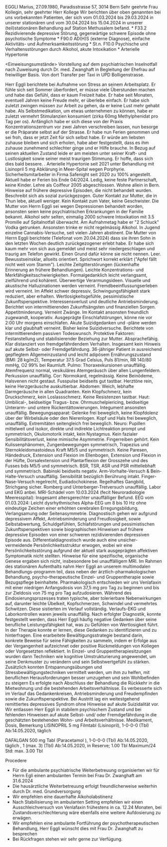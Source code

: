 <Austrittsbericht>
EGGLI Marius, 27.09.1980, Paradisstrasse 57, 3014 Bern
Sehr geehrte Frau Kollegin, sehr geehrter Herr Kollege
Wir berichten über oben genannten bei uns vorbekannten Patienten,
der sich vom 01.03.2024 bis 29.03.2024 in unserer stationären und
vom 30.04.2024 bis 15.04.2024 in unserer (teil)stationären Behandlung
auf Station Methusalem befand.

<Diagnosen>
* F33.2 Rezidivierende depressive Störung, gegenwärtige schwere Episode 
ohne psychotische Symptome

<Psychiatrische und somatische Nebendiagnosen>
* F90.0 AD(H)S (externe Diagnose), einfache Aktivitäts- und Aufmerksamkeitsstörung
* St.n. F10.0 Psychische und Verhaltensstörungen durch Alkohol, akute Intoxikation
* Arterielle Hypertonie

<Einweisungsumstände>
Vorstellung auf dem psychiatrischen Inselnotfall nach Zuweisung durch Dr. med. Zwanghaft
in Begleitung der Ehefrau auf freiwilliger Basis. 
Von dort Transfer per Taxi in UPD Bolligenstrasse.

<Zusammenfassung der Anamnese>
Herr Eggli berichtete bei Aufnahme von Stress an seinem Arbeitsplatz. Er fühle sich
seit Sommer überfordert, er müsse viele Überstunden machen und habe das Gefühl, dass 
er kaum Freizeit habe. Er habe seit Monaten, eventuell Jahren keine Freude mehr, er 
überlebe einfach. Er habe sich zuletzt zwingen müssen zur Arbeit zu gehen, 
da er keine Lust mehr gehabt habe. 
Als Selbstmedikation, um etwas unternehmen zu können, habe er zuletzt vermehrt 
Stimulanzien konsumiert (zirka 60mg Methylphenidat pro Tag per os). 
Anfänglich habe er sich diese von der Praxis Konzentrationszentrum vor zwei 
Jahren verschreiben lassen, nun besorge er die Präparate selbst auf der Strasse. 
Er habe nun Ferien genommen und sei froh, dass er jetzt Zeit für sich selbst habe. 
Er würde am liebsten zuhause bleiben und sich erholen, habe aber festgestellt, 
dass es ihm zuhause zunehmend schlechter ginge und er Hilfe brauche. In Bezug auf 
seinen aktuellen Zustand leide er am meisten unter seiner Kraft- und Lustlosigkeit 
sowie seiner meist traurigen Stimmung. Er hoffe, dass sich dies bald bessere.

<Psychiatrische Vorgeschichte>
.

<Somatische Vorgeschichte>
Arterielle Hypertonie seit 2021 unter Behandlung mit Lisinopril 5 mg
Abklärung in Meer-Spital wegen Porphyrie.

<Soziobiografische Anamnese>
Sicherheitsmitarbeiter in Firma Safenight seit 2020 zu 100% angestellt. 
Aktuell habe er Ferien bis Ende 04/2024. Ledig, keine feste Partnerschaft, 
keine Kinder. Lehre als Coiffeur 2005 abgeschlossen. Wohne allein in Bern. 
Hinweise auf frühere depressive Episoden, die nicht behandelt wurden. 
Beschreibt sich als sozial zurückgezogen. Guter Kontakt zur Mutter, 
die in Thun lebe, aktuell weniger. Kein Kontakt zum Vater, keine Geschwister.

<Familienanamnese>
Die Mutter von Herrn Eggli sei wegen Depressionen behandelt worden, 
ansonsten seien keine psychiatrischen Erkrankungen in der Familie bekannt.

<Drogen und Genussmittel>
Alkohol sehr selten, einmalig 2000 schwere Intoxikation mit 3.5 Promille auf 
Spitalnotfall überwacht. Am Aufnahmetag habe er "2 Schluck" Vodka getrunken. 
Ansonsten trinke er nicht regelmässig Alkohol. 
In Jugend einzelne Cannabis-Versuche, seit vielen Jahren abstinent.

<Fremdanamnese>
Die Mutter von Herrn Eggli berichtete (Telefonat vom 20.04.2024) dass sie 
ihren Sohn in den letzten Wochen deutlich zurückgezogener erlebt habe. Er 
habe sich kaum mehr von sich aus gemeldet und meist sehr niedergeschlagen und 
traurig am Telefon gewirkt. Einen Grund dafür könne sie nicht nennen.

<Forensische Anamnese>
Leer.

<Untersuchungsbefunde>
<Psychostatus>
Bewusstseinsklar, allseits orientiert. Sprichwort korrekt erklärt 
("Apfel fällt nicht weit vom Stamm"). Leichte Zeitgitterstörungen 
(lückenhafte Erinnerung an frühere Behandlungen). Leichte Konzentrations- 
und Merkfähigkeitsschwierigkeiten. Formalgedanklich leicht verlangsamt, 
zielführend und kohärent. Überwertige Verarmungsideen. Visuelle und 
akustische Halluzinationen werden verneint. Fremdbeeinflussungserleben 
wird verneint. Im Affekt schwer depressiv, Schwingungsfähigkeit stark 
reduziert, aber erhalten. Wertlosigkeitsgefühle, pessimistische 
Zukunftsperspektive. Interessensverlust und deutliche Antriebsminderung. 
Berichtet von intermittierenden Zukunftsängsten und finanziellen Sorgen. 
Appetitminderung. Verneint Zwänge. Im Kontakt ansonsten freundlich zugewandt, 
kooperativ. Ausgeprägte Einschlafstörungen, könne nie vor 2:00 Uhr morgens 
einschlafen. Akute Suizidgedanken und -pläne werden klar und glaubhaft verneint. 
Bisher keine Suizidversuche. Berichtete von intermittierendem passiven Todeswunsch. 
Protektive Faktoren: Festanstellung und stabilisierender Beziehung zur Mutter. 
Absprachefähig. Klar distanziert von fremdgefährdendem Verhalten. 
Insgesamt kein Hinweis auf akute Selbst- oder Fremdgefährdung.
<Somatoneurostatus>
36-jähriger Patient in ausreichend gepflegtem Allgemeinzustand und 
leicht adipösem Ernährungszustand (BMI: 28 kg/m2), Temperatur 37.5 Grad Celsius, 
Puls 81/min, RR 140/80 mmHg, O2 99% bei Raumluft.
Pulmo: Thoraxexkursionen unauffällig. Atemfrequenz normal, vesikuläres Atemgeräusch über allen
Lungenfeldern. Perkussion unauffällig.
Cor: Normokard, regelmässig. Keine Beinödeme, Halsvenen nicht gestaut. Fusspulse beidseits gut
tastbar. Herztöne rein, keine Herzgeräusche auskultierbar.
Abdomen: Weich, lebhafte Darmgeräusche in allen Quadranten. Kein Klopfschmerz, kein
Druckschmerz, kein Loslassschmerz. Keine Resistenzen tastbar.
Haut: Umbilical-, beidseitige Tragus- bzw. Ohrmuschelpiericing, beidseitige Unterarm- und untere
Rückentättowierungen. Integument ansonsten unauffällig.
Bewegungsapparat: Gelenke frei beweglich, keine Klopfdolenz über der Wirbelsäule 
oder den Nierenlogen. Kopf und Hals frei beweglich, unauffällig. 
Extremitäten seitengleich frei beweglich.
Neuro: Pupillen mittelweit und isokor, direkte und indirekte Lichtreaktion 
prompt und symmetrisch,
Okulomotorik intakt, kein Nystagmus. Kein fazialer Sensibilitätsverlust, 
keine mimische Asymmetrie. Fingerreiben gehört. Kein Kulissenphänomen, 
Zungenbewegungen symmetrisch, Trapezius und Sternokleidomastoideus Kraft M5/5 und symmetrisch. 
Keine Paresen, Händedruck, Extension und Flexion im Ellenbogen, Extension und 
Flexion in der Hüfte, Dorsalextension und Plantarflexion der Grosszehe und des 
Fusses bds M5/5 und symmetrisch. BSR, TSR, ASR und PSR mittellebhaft und symmetrisch. 
Babinski beidseits negativ. Arm-Vorhalte-Versuch & Bein-Halte-Versuch unauffällig. 
Sensibilität bezüglich Berührung intakt. Finger-Nase-Versuch regelrecht, Eudiadochokinese.
Regelhaftes Gangbild, Strichgang sicher. Romberg und Unterberger-Tretversuch unauffällig.

<Weitere Untersuchungen>
Labor und EKG anbei.
MRI-Schädel vom 10.03.2024 (fecit Neuroradiologie Meeresspital): 
Insgesamt altersgerechter unauffälliger Befund.
EEG vom 01.03.2024: Leicht dysrhythmisches Alpha-EEG um 8 bis 10 Hz 
ohne eindeutige Zeichen einer erhöhten cerebralen Erregungsbildung, 
Verlangsamung oder Seitenasymmetrie.

<Therapie und Verlauf>
<Ad diagnostischer Einordnung>
Diagnostisch gehen wir aufgrund depressivem Affekt, Antriebsminderung und Freudlosigkeit, 
sowie Selbstabwertung, Schuldgefühlen, Schlafstörungen und pessimistischen 
Zukunftsperspektiven sowie biographischen Hinweisen auf frühere depressive 
Episoden von einer schweren rezidivierenden depressiven Episode aus. 
Differentialdiagnostisch wurde auch eine unsicher-vermeidende Persönlichkeitsstruktur 
erwogen, wobei wir eine Persönlichkeitsstörung aufgrund der aktuell stark ausgeprägten 
affektiven Symptomatik nicht stellten. Hinweise für eine spezifische, 
organische Genese ergaben sich nicht, insbesondere bei unauffälligem MRI.

<Ad integriertem Therapieprogramm>
Im Rahmen des stationären Aufenthalts nahm Herr Eggli an unserem multimodalen 
Behandlungs-programm teil, dass neben der ärztlich-pharmakologischen Behandlung, 
psycho-therapeutische Einzel- und Gruppentherapie sowie Bezugspflege beinhaltete.

<Ad Psychopharmakologie>
Pharmakologisch entschieden wir uns Venlafaxin mit einer niedrigen 
Anfangsdosis von 37,5 mg pro Tag zu beginnen und bis zur Zieldosis von 75 mg 
pro Tag aufzudosieren. Während des Eindosierungsprozesses traten typische, 
aber tolerierbare Nebenwirkungen auf, darunter leichte Übelkeit, Kopfschmerzen, 
Schwindel und vermehrtes Schwitzen. Diese sistierten im Verlauf vollständig. 
Verlaufs-EKG und Laborkontrollen waren jeweils unauffällig.

<Ad psychotherapeutischen Themen>
Nach erfolgter Diagnostik, konnte festgestellt werden, dass Herr Eggli häufig negative 
Gedanken über seine berufliche Leistungsfähigkeit hat, was zu Gefühlen von Wertlosigkeit 
führt. In der Therapie konnte er lernen, diese Gedanken zu identifizieren und zu 
hinterfragen. Eine erarbeitete Bewältigungsstrategie bestand darin, konkrete Beweise 
für seine Fähigkeiten zu sammeln, indem er Erfolge aus der Vergangenheit aufzeichnet 
oder positive Rückmeldungen von Kollegen oder Vorgesetzten reflektiert. 
In Einzel- und Gruppentherapiesitzungen wurden dann Techniken wie kognitive 
Umstrukturierung angewendet, um seine Denkmuster zu verändern und sein Selbstwertgefühl 
zu stärken. Zusätzlich konnten Entspannungsübungen und Stressbewältigungstechniken 
vermittelt werden, um ihm zu helfen, mit beruflichen Herausforderungen besser 
umzugehen und sein Wohlbefinden zu steigern

<Ad sozialer Situation>
Es erfolgte nach Abschluss der Behandlung die Rückkehr in die Mietwohnung 
und die bestehenden Arbeitsverhältnisse.

<Ad Verlauf>
Es verbesserte sich im Verlauf das Gedankenkreisen, Antriebsminderung und 
Freudempfinden sowie die Zukunftsperspektive. Bei Austritt lag ein weitestgehend 
remittiertes depressives Syndrom ohne Hinweise auf akute Suizidalität vor. 
Wir entlassen Herr Eggli in stabilem psychischem Zustand und bei fehlenden 
Hinweisen auf akute Selbst- und/ oder Fremdgefährdung in die geschätzten bestehenden 
Wohn- und Arbeitsverhältnisse.

<Medikation bei Austritt>
Medikament, Dosis, Bemerkung	
LISINOPRIL 5 mg Filmtabl (Lisinopril), 1-0-0-0 (Tbl) Ab:14.05.2020, täglich 

DAFALGAN 500 mg Tabl (Paracetamol ), 1-0-0-0 (Tbl) Ab:14.05.2020, täglich
, 1 (max. 3) (Tbl) Ab:14.05.2020, in Reserve; 1.00 Tbl Maximum/24 Std: max. 3.00 Tbl

Procedere
* Für die ambulante psychiatrische Weiterbetreuung organisierten wir für Herrn Egli einen ambulanten Termin bei Frau Dr. Zwanghaft am 31.6.2024
* Die hausärztliche Weiterbetreuung erfolgt freundlicherweise weiterhin durch Dr. med. Grundversorgung
* Wir empfehlen eine dauerhafte Alkoholabstinenz
* Nach Stabilisierung im ambulanten Setting empfehlen wir einen Ausschleichversuch von Venlafaxin frühestens in ca. 12.24 Monaten, bei Zustandsverschlechterung wäre ebenfalls eine weitere Aufdosierung zu erwägen.
* Wir empfehlen eine ambulante Fortführung der psychotherapeutischen Behandlung, Herr Eggli wünscht dies mit Frau Dr. Zwanghaft zu besprechen
* Bei Rückfragen stehen wir sehr gerne zur Verfügung.
